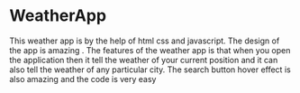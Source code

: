 # WeatherApp
This weather app is by the help of html css and javascript. The design of the app is amazing . The features of the weather app is that when you open the application then it tell the weather of your current position and it can also tell the weather of any particular city. The search button hover effect is also amazing and the code is very easy